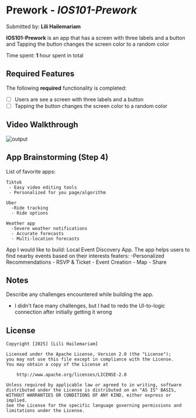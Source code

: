 # Prework - *IOS101-Prework*

Submitted by: **Lili Hailemariam**

**IOS101-Prework** is an app that has a screen with three labels and a button and
Tapping the button changes the screen color to a random color

Time spent: **1** hour spent in total

## Required Features

The following **required** functionality is completed:

- [ ] Users are see a screen with three labels and a button
- [ ] Tapping the button changes the screen color to a random color
 
## Video Walkthrough

 
![output](https://github.com/user-attachments/assets/c8212cd8-b735-46a3-ba73-481995ca0d1f)


## App Brainstorming (Step 4)
   List of favorite apps:
   
    Tiktok
     - Easy video editing tools
     - Personalized for you page/algorithm
     
    Uber
      -Ride tracking
      - Ride options

    Weather app
      -Severe weather notifications
      - Accurate forecasts
      - Multi-location forecasts
      
 App I would like to build:
  Local Event Discovery App. The app helps users to find nearby events based on their interests
  featers:
    -Personalized Recommendations
    - RSVP & Ticket
    - Event Creation
    - Map
    - Share
  

## Notes

Describe any challenges encountered while building the app.
  - I didn't face many challenges, but I had to redo the UI-to-logic connection 
  after initially getting it wrong

## License

    Copyright [2025] [Lili Hailemariam]

    Licensed under the Apache License, Version 2.0 (the "License");
    you may not use this file except in compliance with the License.
    You may obtain a copy of the License at

        http://www.apache.org/licenses/LICENSE-2.0

    Unless required by applicable law or agreed to in writing, software
    distributed under the License is distributed on an "AS IS" BASIS,
    WITHOUT WARRANTIES OR CONDITIONS OF ANY KIND, either express or implied.
    See the License for the specific language governing permissions and
    limitations under the License.
